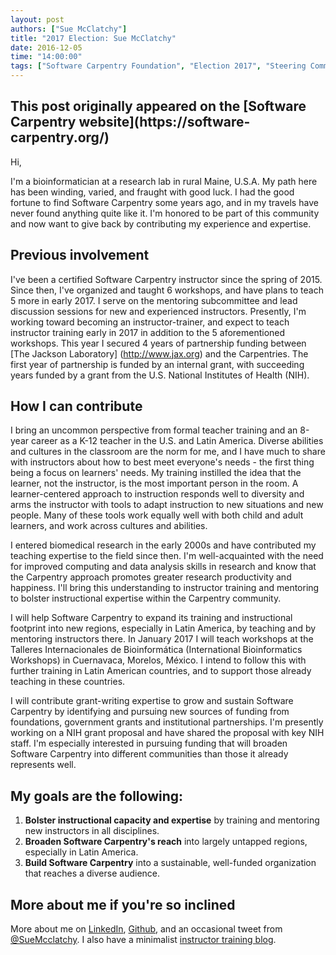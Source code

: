 ```yaml
---
layout: post
authors: ["Sue McClatchy"]
title: "2017 Election: Sue McClatchy"
date: 2016-12-05
time: "14:00:00"
tags: ["Software Carpentry Foundation", "Election 2017", "Steering Committee", "Software Carpentry"]
---
```


<h2>This post originally appeared on the [Software Carpentry website](https://software-carpentry.org/)</h2>

Hi,

I'm a bioinformatician at a research lab in rural Maine, U.S.A. My path here has been 
winding, varied, and fraught with good luck. I had the good fortune to find Software 
Carpentry some years ago, and in my travels have never found anything quite like it. I'm 
honored to be part of this community and now want to give back by contributing my 
experience and expertise.

Previous involvement
-----

I've been a certified Software Carpentry instructor since the spring of 2015. Since then, 
I've organized and taught 6 workshops, and have plans to teach 5 more in early 2017. I 
serve on the mentoring subcommittee and lead discussion sessions for new and experienced 
instructors. Presently, I'm working toward becoming an instructor-trainer, and expect to 
teach instructor training early in 2017 in addition to the 5 aforementioned workshops. 
This year I secured 4 years of partnership funding between 
[The Jackson Laboratory] (http://www.jax.org) and the Carpentries. The first year of
partnership is funded by an internal grant, with succeeding years funded by a grant from 
the U.S. National Institutes of Health (NIH).

How I can contribute
-----

I bring an uncommon perspective from formal teacher training and an 8-year career as a
K-12 teacher in the U.S. and Latin America. Diverse abilities and cultures in the 
classroom are the norm for me, and I have much to share with instructors about how to best 
meet everyone's needs - the first thing being a focus on learners' needs. My training 
instilled the idea that the learner, not the instructor, is the most important person in 
the room. A learner-centered approach to instruction responds well to diversity and arms 
the instructor with tools to adapt instruction to new situations and new people. Many of 
these tools work equally well with both child and adult learners, and work across cultures 
and abilities. 

I entered biomedical research in the early 2000s and have contributed my teaching expertise
to the field since then. I'm well-acquainted with the need for improved computing and data
analysis skills in research and know that the Carpentry approach promotes greater research
productivity and happiness. I'll bring this understanding to instructor training and 
mentoring to bolster instructional expertise within the Carpentry community.

I will help Software Carpentry to expand its training and instructional footprint into 
new regions, especially in Latin America, by teaching and by mentoring instructors there. 
In January 2017 I will teach  workshops at the Talleres Internacionales de Bioinformática 
(International Bioinformatics Workshops) in Cuernavaca, Morelos, México. I intend to 
follow this with further training in Latin American countries, and to support those
already teaching in these countries.

I will contribute grant-writing expertise to grow and sustain Software Carpentry by 
identifying and pursuing new sources of funding from foundations, government grants and 
institutional partnerships. I'm presently working on a NIH grant proposal and have 
shared the proposal with key NIH staff. I'm especially interested in pursuing funding
that will broaden Software Carpentry into different communities than those it already 
represents well.

My goals are the following:
-----

1. **Bolster instructional capacity and expertise** by training and mentoring new 
instructors in all disciplines.
2. **Broaden Software Carpentry's reach** into largely untapped regions, especially in 
Latin America.
3. **Build Software Carpentry** into a sustainable, well-funded organization that reaches
a diverse audience.

More about me if you're so inclined
-----
More about me on [LinkedIn](https://www.linkedin.com/in/suemcclatchy), 
[Github](https://github.com/smcclatchy), and an occasional tweet from 
[@SueMcclatchy](https://twitter.com/SueMcclatchy).
I also have a minimalist [instructor training blog](https://smcclatchy.github.io/).
